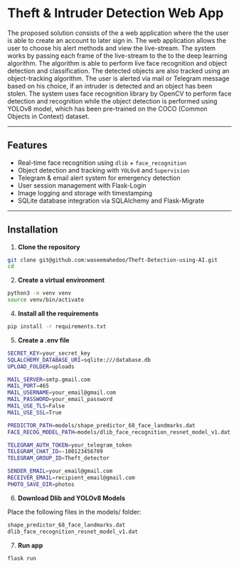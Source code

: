 # Theft & Intruder Detection Web App

The proposed solution consists of the a web application where the the user is able to create an account to later sign in. The web application allows the user to choose his alert methods and view the live-stream. The system works by passing each frame of the live-stream to the to the deep learning
algorithm. The algorithm is able to perform live face recognition and object detection and classification. The detected objects are also tracked using an object-tracking algorithm. The user is alerted via
mail or Telegram message based on his choice, if an intruder is detected and an object has been stolen.
The system uses face recognition library by OpenCV to perform face detection and recognition while the object detection is performed using YOLOv8 model, which has been pre-trained on the COCO
(Common Objects in Context) dataset.

---

## Features

- Real-time face recognition using `dlib` + `face_recognition`
- Object detection and tracking with `YOLOv8` and `Supervision`
- Telegram & email alert system for emergency detection 
- User session management with Flask-Login
- Image logging and storage with timestamping
- SQLite database integration via SQLAlchemy and Flask-Migrate

---

## Installation

1. **Clone the repository**

```bash
git clone git@github.com:waseemahedoo/Theft-Detection-using-AI.git
cd 
```
2. **Create a virtual environment**
   
 ```bash
python3 -m venv venv
source venv/bin/activate
```
4. **Install all the requirements**

```bash
pip install -r requirements.txt
 ```
5. **Create a .env file**
   
```bash
SECRET_KEY=your_secret_key
SQLALCHEMY_DATABASE_URI=sqlite:///database.db
UPLOAD_FOLDER=uploads

MAIL_SERVER=smtp.gmail.com
MAIL_PORT=465
MAIL_USERNAME=your_email@gmail.com
MAIL_PASSWORD=your_email_password
MAIL_USE_TLS=False
MAIL_USE_SSL=True

PREDICTOR_PATH=models/shape_predictor_68_face_landmarks.dat
FACE_RECOG_MODEL_PATH=models/dlib_face_recognition_resnet_model_v1.dat

TELEGRAM_AUTH_TOKEN=your_telegram_token
TELEGRAM_CHAT_ID=-100123456789
TELEGRAM_GROUP_ID=Theft_detector

SENDER_EMAIL=your_email@gmail.com
RECEIVER_EMAIL=recipient_email@gmail.com
PHOTO_SAVE_DIR=photos
```
6. **Download Dlib and YOLOv8 Models**

Place the following files in the models/ folder:
```bash
shape_predictor_68_face_landmarks.dat
dlib_face_recognition_resnet_model_v1.dat
```
7. **Run app**
```bash
flask run
```
